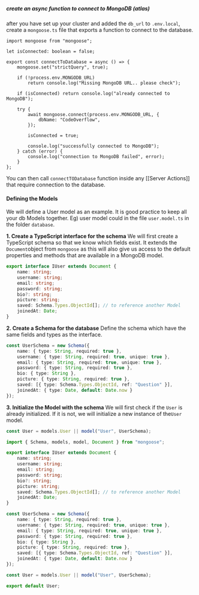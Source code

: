 ##### create an async function to connect to MongoDB (atlas)
after you have set up your cluster and added the `db_url` to `.env.local`, create a `mongoose.ts` file that exports a function to connect to the database.
```tsx title=mongoose.ts
import mongoose from "mongoose";

let isConnected: boolean = false;

export const connectToDatabase = async () => {
    mongoose.set("strictQuery", true);

    if (!process.env.MONGODB_URL)
        return console.log("Missing MongoDB URL.. please check");

    if (isConnected) return console.log("already connected to MongoDB");

    try {
        await mongoose.connect(process.env.MONGODB_URL, {
            dbName: "CodeOverflow",
        });

        isConnected = true;

        console.log("successfully connected to MongoDB");
    } catch (error) {
        console.log("connection to MongoDB failed", error);
    }
};
```

You can then call `connectTODatabase` function inside any [[Server Actions]] that require connection to the database.

#### Defining the Models
We will define a User model as an example. It is good practice to keep all your db Models together. Eg) user model could in the file `user.model.ts` in the folder `database`.

**1.  Create a TypeScript interface for the schema**
We will  first create a TypeScript schema so that we know which fields exist. It extends the `Document`object from `mongoose` as  this will also give us access to the default properties and methods that are available in a MongoDB model.
```ts
export interface IUser extends Document {
    name: string;
    username: string;
    email: string;
    password: string;
    bio?: string;
    picture: string;
    saved: Schema.Types.ObjectId[]; // to reference another Model
    joinedAt: Date;
}
```

**2. Create a Schema for the database**
Define the schema which have the same fields and types as the interface. 
```ts
const UserSchema = new Schema({
    name: { type: String, required: true },
    username: { type: String, required: true, unique: true },
    email: { type: String, required: true, unique: true },
    password: { type: String, required: true },
    bio: { type: String },
    picture: { type: String, required: true },
    saved: [{ type: Schema.Types.ObjectId, ref: "Question" }],
    joinedAt: { type: Date, default: Date.now }
});
```

**3. Initialize the Model with the schema**
We will first check if the `User` is already initialized. If it is not, we will initialize a new instance of the`User` model.
```ts
const User = models.User || model("User", UserSchema);
```

```ts title="database/user.model.ts"
import { Schema, models, model, Document } from "mongoose";

export interface IUser extends Document {
    name: string;
    username: string;
    email: string;
    password: string;
    bio?: string;
    picture: string;
    saved: Schema.Types.ObjectId[]; // to reference another Model
    joinedAt: Date;
}

const UserSchema = new Schema({
    name: { type: String, required: true },
    username: { type: String, required: true, unique: true },
    email: { type: String, required: true, unique: true },
    password: { type: String, required: true },
    bio: { type: String },
    picture: { type: String, required: true },
    saved: [{ type: Schema.Types.ObjectId, ref: "Question" }],
    joinedAt: { type: Date, default: Date.now }
});

const User = models.User || model("User", UserSchema);

export default User;
```

